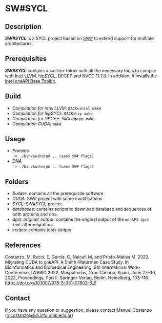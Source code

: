 # SW#SYCL

## Description
***SW#SYCL*** is a SYCL project based on [SW#](http://https://github.com/mkorpar/swsharp/tree/master/swsharp "SW#") to extend support for multiple architectures.

## Prerequisites
***SW#SYCL***  contains a `builder` folder with all the necessary tools to compile with [Intel LLVM](https://github.com/intel/llvm "Intel LLVM"), [hipSYCL](https://github.com/illuhad/hipSYCL "hipSYCL"), [DPCPP](https://www.intel.com/content/www/us/en/develop/documentation/oneapi-dpcpp-cpp-compiler-dev-guide-and-reference/top.html "DPCPP") and [NVCC 11.7.0](https://developer.nvidia.com/cuda-downloads "NVCC 11.7.0"). In addition, it installs the [Intel oneAPI Base Toolkit](https://www.intel.com/content/www/us/en/developer/tools/oneapi/toolkits.html#base-kit, "Intel oneAPI Base Toolkit").


## Build
- *Compilation for Intel LLVM*: `BACK=intel make`
- *Compilation for hipSYCL*: `BACK=hip make`
- *Compilation for DPC++*: `BACK=dpcpp make`
- *Compilation CUDA*: `make`

## Usage
- *Proteins*
	- `./bin/swsharpd .. (same SW# flags)`
- *DNA*
	- `./bin/swsharpn .. (same SW# flags)`


## Folders
- *Builder*: contains all the prerequisite software
- *CUDA*: SW# project with some modifications
- *SYCL*: SW#SYCL project.
- *databases*: contains scripts to download database and sequences of both proteins and dna.
- *dpct_original_output*: contains the original output of the `oneAPI dpct tool` after migration.
- *scripts*: contains tests scripts

## References

Costanzo. M, Rucci. E, García. C, Naiouf. M, and Prieto-Matias M. 2022. Migrating CUDA to oneAPI: A Smith-Waterman Case Study. In Bioinformatics and Biomedical Engineering: 9th International Work-Conference, IWBBIO 2022, Maspalomas, Gran Canaria, Spain, June 27–30, 2022, Proceedings, Part II. Springer-Verlag, Berlin, Heidelberg, 103–116. https://doi.org/10.1007/978-3-031-07802-6_9

## Contact
If you have any question or suggestion, please contact Manuel Costanzo (mcostanzo@lidi.info.unlp.edu.ar)
